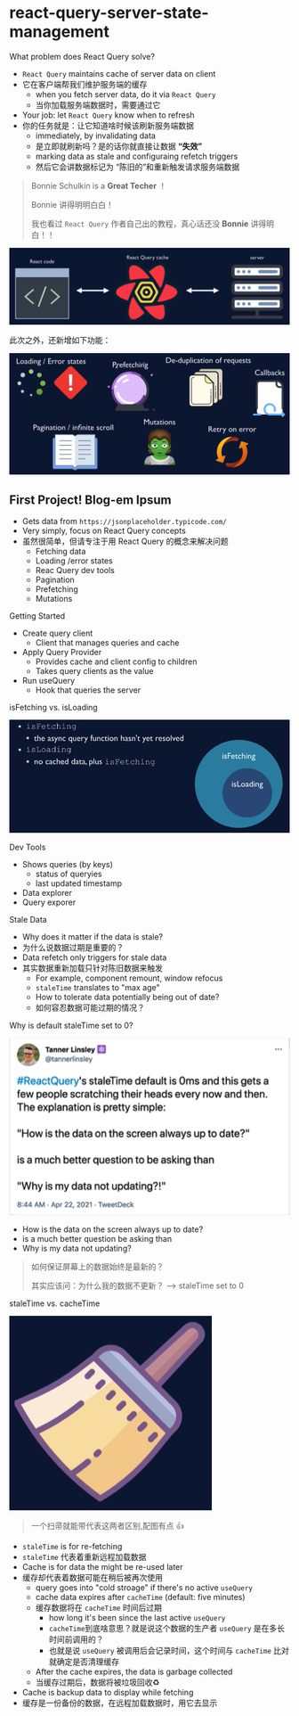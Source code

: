 # react-query-server-state-management

What problem does React Query solve?

- `React Query` maintains cache of server data on client
- 它在客户端帮我们维护服务端的缓存
  - when you fetch server data, do it via `React Query`
  - 当你加载服务端数据时，需要通过它
- Your job: let `React Query` know when to refresh
- 你的任务就是：让它知道啥时候该刷新服务端数据
  - immediately, by invalidating data
  - 是立即就刷新吗？是的话你就直接让数据 **“失效”**
  - marking data as stale and configuraing refetch triggers
  - 然后它会讲数据标记为 “陈旧的”和重新触发请求服务端数据

> Bonnie Schulkin is a **Great Techer** ！
>
> Bonnie 讲得明明白白！
>
> 我也看过 `React Query` 作者自己出的教程，真心话还没 **Bonnie** 讲得明白！！

![001](images/001.png)

此次之外，还新增如下功能：

![002](images/002.png)

## First Project! Blog-em Ipsum

- Gets data from `https://jsonplaceholder.typicode.com/`
- Very simply, focus on React Query concepts
- 虽然很简单，但请专注于用 React Query 的概念来解决问题
  - Fetching data
  - Loading /error states
  - Reac Query dev tools
  - Pagination
  - Prefetching
  - Mutations

Getting Started

- Create query client
  - Client that manages queries and cache
- Apply Query Provider
  - Provides cache and client config to children
  - Takes query clients as the value
- Run useQuery
  - Hook that queries the server

isFetching vs. isLoading

![003](images/003.png)

Dev Tools

- Shows queries (by keys)
  - status of queryies
  - last updated timestamp
- Data explorer
- Query exporer

Stale  Data

- Why does it matter if the data is stale?
- 为什么说数据过期是重要的？
- Data refetch only triggers for stale data
- 其实数据重新加载只针对陈旧数据来触发
  - For example, component remount, window refocus
  - `staleTime` translates to "max age"
  - How to tolerate data potentially being out of date?
  - 如何容忍数据可能过期的情况？

Why is default staleTime set to 0?

![004](images/004.png)

- How is the data on the screen always up to date?
- is a much better question be asking than
- Why is my data not updating?

> 如何保证屏幕上的数据始终是最新的？
>
> 其实应该问：为什么我的数据不更新？ --> staleTime set to 0

staleTime vs. cacheTime

![005](images/005.png)

> 一个扫帚就能带代表这两者区别,配图有点 👍

- `staleTime` is for re-fetching
- `staleTime` 代表着重新远程加载数据
- Cache is for data the might be re-used later
- 缓存却代表着数据可能在稍后被再次使用
  - query goes into "cold stroage" if there's no active `useQuery`
  - cache data expires after `cacheTime` (default: five minutes)
  - 缓存数据将在 `cacheTime` 时间后过期
    - how long it's been since the last active `useQuery`
    - `cacheTime`到底啥意思？就是说这个数据的生产者 `useQuery` 是在多长时间前调用的？
    - 也就是说 `useQuery` 被调用后会记录时间，这个时间与 `cacheTime` 比对就确定是否清理缓存
  - After the cache expires, the data is garbage collected
  - 当缓存过期后，数据将被垃圾回收♻️
- Cache is backup data to display while fetching
- 缓存是一份备份的数据，在远程加载数据时，用它去显示
